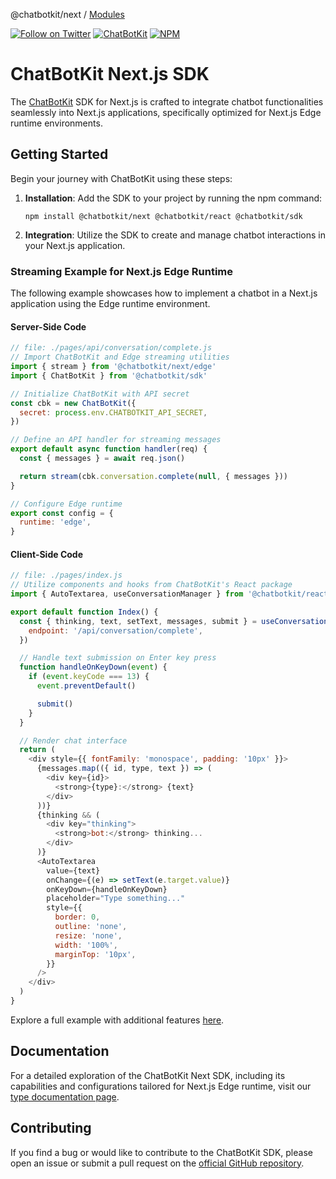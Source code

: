 @chatbotkit/next / [Modules](modules.md)

[![Follow on Twitter](https://img.shields.io/twitter/follow/chatbotkit.svg?logo=twitter)](https://twitter.com/chatbotkit)
[![ChatBotKit](https://img.shields.io/badge/credits-ChatBotKit-blue.svg)](https://chatbotkit.com)
[![NPM](https://img.shields.io/npm/v/@chatbotkit/next.svg)](https://www.npmjs.com/package/@chatbotkit/next)

# ChatBotKit Next.js SDK

The [ChatBotKit](https://chatbotkit.com) SDK for Next.js is crafted to integrate chatbot functionalities seamlessly into Next.js applications, specifically optimized for Next.js Edge runtime environments.

## Getting Started

Begin your journey with ChatBotKit using these steps:

1. **Installation**: Add the SDK to your project by running the npm command:
   ```
   npm install @chatbotkit/next @chatbotkit/react @chatbotkit/sdk
   ```
2. **Integration**: Utilize the SDK to create and manage chatbot interactions in your Next.js application.

### Streaming Example for Next.js Edge Runtime

The following example showcases how to implement a chatbot in a Next.js application using the Edge runtime environment.

#### Server-Side Code

```js
// file: ./pages/api/conversation/complete.js
// Import ChatBotKit and Edge streaming utilities
import { stream } from '@chatbotkit/next/edge'
import { ChatBotKit } from '@chatbotkit/sdk'

// Initialize ChatBotKit with API secret
const cbk = new ChatBotKit({
  secret: process.env.CHATBOTKIT_API_SECRET,
})

// Define an API handler for streaming messages
export default async function handler(req) {
  const { messages } = await req.json()

  return stream(cbk.conversation.complete(null, { messages }))
}

// Configure Edge runtime
export const config = {
  runtime: 'edge',
}
```

#### Client-Side Code

```js
// file: ./pages/index.js
// Utilize components and hooks from ChatBotKit's React package
import { AutoTextarea, useConversationManager } from '@chatbotkit/react'

export default function Index() {
  const { thinking, text, setText, messages, submit } = useConversationManager({
    endpoint: '/api/conversation/complete',
  })

  // Handle text submission on Enter key press
  function handleOnKeyDown(event) {
    if (event.keyCode === 13) {
      event.preventDefault()

      submit()
    }
  }

  // Render chat interface
  return (
    <div style={{ fontFamily: 'monospace', padding: '10px' }}>
      {messages.map(({ id, type, text }) => (
        <div key={id}>
          <strong>{type}:</strong> {text}
        </div>
      ))}
      {thinking && (
        <div key="thinking">
          <strong>bot:</strong> thinking...
        </div>
      )}
      <AutoTextarea
        value={text}
        onChange={(e) => setText(e.target.value)}
        onKeyDown={handleOnKeyDown}
        placeholder="Type something..."
        style={{
          border: 0,
          outline: 'none',
          resize: 'none',
          width: '100%',
          marginTop: '10px',
        }}
      />
    </div>
  )
}
```

Explore a full example with additional features [here](https://github.com/chatbotkit/node-sdk/tree/main/examples/nextjs/stateless-chat).

## Documentation

For a detailed exploration of the ChatBotKit Next SDK, including its capabilities and configurations tailored for Next.js Edge runtime, visit our [type documentation page](https://chatbotkit.github.io/node-sdk/modules/_chatbotkit_next.html).

## Contributing

If you find a bug or would like to contribute to the ChatBotKit SDK, please open an issue or submit a pull request on the [official GitHub repository](https://github.com/chatbotkit/node-sdk).
